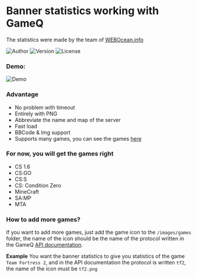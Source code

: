 Banner statistics working with GameQ
=====
The statistics were made by the team of [WEBOcean.info](https://webocean.info/)

![Author](https://img.shields.io/badge/Author-HybridMind-AA0000?style=flat-square) ![Version](https://img.shields.io/badge/Version-1.0.0-blue?style=flat-square) ![License](https://img.shields.io/badge/License-GPL%203.0%20License-greenc?style=flat-square)

### Demo:
![Demo](https://i.imgur.com/aV2SU6P.png)

### Advantage
- No problem with timeout
- Entirely with PNG
- Abbreviate the name and map of the server
- Fast load
- BBCode & Img support
- Supports many games, you can see the games [here](https://austinb.github.io/GameQ/api/namespace-GameQ.Protocols.html)

### For now, you will get the games right
- CS 1.6
- CS:GO
- CS:S
- CS: Condition Zero
- MineCraft
- SA:MP 
- MTA

### How to add more games?
If you want to add more games, just add the game icon to the `/images/games` folder, the name of the icon should be the name of the protocol written in the GameQ [API documentation](https://austinb.github.io/GameQ/api/namespace-GameQ.Protocols.html).

**Example**
You want the banner statistics to give you statistics of the game `Team Fortress 2`, and in the API documentation the protocol is written `tf2`, the name of the icon must be `tf2.png`
